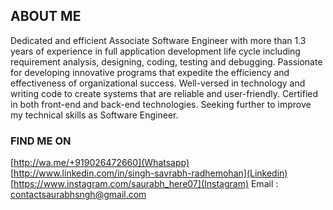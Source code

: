 ## ABOUT ME

Dedicated and efficient Associate Software Engineer with more than 1.3 years of experience in full application development life cycle including requirement analysis, designing, coding, testing and debugging. Passionate for developing innovative programs that expedite the efficiency and effectiveness of organizational success. Well-versed in technology and writing code to create systems that are reliable and user-friendly. Certified in both front-end and back-end technologies. Seeking further to improve my technical skills as Software Engineer.

### FIND ME ON

[http://wa.me/+919026472660](Whatsapp)
[http://www.linkedin.com/in/singh-savrabh-radhemohan](Linkedin)
[https://www.instagram.com/saurabh_here07](Instagram)
Email : contactsaurabhsngh@gmail.com